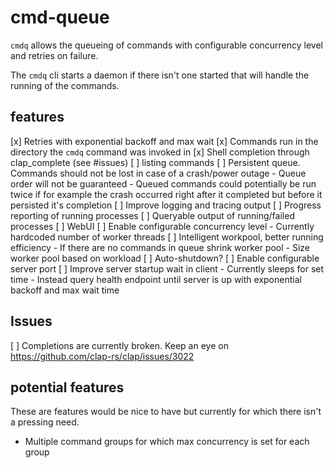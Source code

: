 # cmd-queue

`cmdq` allows the queueing of commands with configurable concurrency level and
retries on failure.

The `cmdq` cli starts a daemon if there isn't one started that will handle the
running of the commands.

## features

[x] Retries with exponential backoff and max wait
[x] Commands run in the directory the `cmdq` command was invoked in
[x] Shell completion through clap_complete (see #issues)
[ ] listing commands
[ ] Persistent queue. Commands should not be lost in case of a crash/power outage
    - Queue order will not be guaranteed
    - Queued commands could potentially be run twice if for example the crash occurred right after it completed but before it persisted it's completion
[ ] Improve logging and tracing output
[ ] Progress reporting of running processes
[ ] Queryable output of running/failed processes
[ ] WebUI
[ ] Enable configurable concurrency level
    - Currently hardcoded number of worker threads
[ ] Intelligent workpool, better running efficiency
    - If there are no commands in queue shrink worker pool
    - Size worker pool based on workload
[ ] Auto-shutdown?
[ ] Enable configurable server port
[ ] Improve server startup wait in client
    - Currently sleeps for set time
    - Instead query health endpoint until server is up with exponential backoff and max wait time

## Issues

[ ] Completions are currently broken. Keep an eye on https://github.com/clap-rs/clap/issues/3022

## potential features

These are features would be nice to have but currently for which there isn't a 
pressing need.

- Multiple command groups for which max concurrency is set for each group
